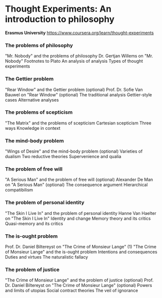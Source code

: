 # Thought Experiments: An introduction to philosophy

**Erasmus University**
https://www.coursera.org/learn/thought-experiments

### The problems of philosophy

"Mr. Nobody" and the problems of philosophy
Dr. Gertjan Willems on "Mr. Nobody"
Footnotes to Plato
An analysis of analysis
Types of thought experiments

### The Gettier problem

"Rear Window" and the Gettier problem (optional)
Prof. Dr. Sofie Van Bauwel on "Rear Window" (optional)
The traditional analysis
Gettier-style cases
Alternative analyses

### The problems of scepticism

"The Matrix" and the problems of scepticism
Cartesian scepticism
Three ways
Knowledge in context

### The mind-body problem

"Wings of Desire" and the mind-body problem (optional)
Varieties of dualism
Two reductive theories
Supervenience and qualia

### The problem of free will

"A Serious Man" and the problem of free will (optional)
Alexander De Man on "A Serious Man" (optional)
The consequence argument
Hierarchical compatibilism

### The problem of personal identity

"The Skin I Live In" and the problem of personal identity
Hanne Van Haelter on "The Skin I Live In"
Identity and change
Memory theory and its critics
Quasi-memory and its critics

### The is-ought problem

Prof. Dr. Daniel Biltereyst on "The Crime of Monsieur Lange" (1)
"The Crime of Monsieur Lange" and the is-ought problem
Intentions and consequences
Duties and virtues
The naturalistic fallacy

### The problem of justice

"The Crime of Monsieur Lange" and the problem of justice (optional)
Prof. Dr. Daniel Biltereyst on "The Crime of Monsieur Lange" (optional)
Powers and limits of utopias
Social contract theories
The veil of ignorance